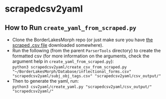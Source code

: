 # scrapedcsv2yaml


## How to Run `create_yaml_from_scraped.py`
- Clone the BorderLakesMorph repo (or just make sure you have [the scraped .csv file](https://github.com/ELF-Lab/BorderLakesMorph/blob/main/Database/inflectional_forms.csv) downloaded somewhere).  
- Run the following (from the parent `ParserTools` directory) to create the formatted csv (for more information on the arguments, check the argument help in `create_yaml_from_scraped.py`):  
`python3 scrapedcsv2yaml/create_csv_from_scraped.py "~/BorderLakesMorph/Database/inflectional_forms.csv" "scrapedcsv2yaml/subj_obj_tags.csv" "scrapedcsv2yaml/csv_output/"`
- Then to generate the yaml, run:  
`python3 csv2yaml/create_yaml.py "scrapedcsv2yaml/csv_output/" "scrapedcsv2yaml/"`